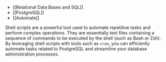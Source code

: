 - [[Relational Data Bases and SQL]]
- [[PostgreSQL]]
- [[Automate]]

Shell scripts are a powerful tool used to automate repetitive tasks and perform complex operations. They are essentially text files containing a sequence of commands to be executed by the shell (such as Bash or Zsh). By leveraging shell scripts with tools such as `cron`, you can efficiently automate tasks related to PostgreSQL and streamline your database administration processes.